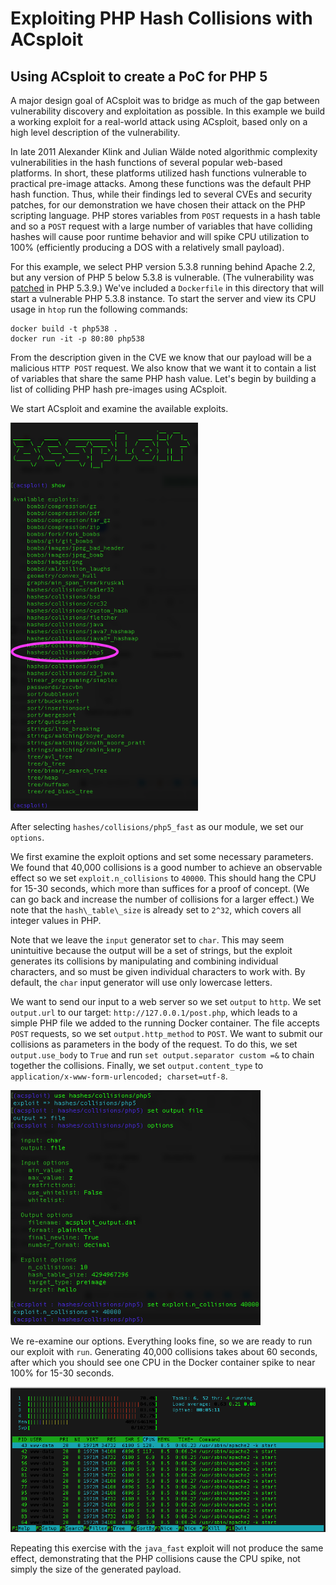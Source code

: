 # Exploiting PHP Hash Collisions with ACsploit 

## Using ACsploit to create a PoC for PHP 5

A major design goal of ACsploit was to bridge as much of the gap between vulnerability discovery and exploitation as 
possible. In this example we build a working exploit for a real-world attack using ACsploit, based only on a high level 
description of the vulnerability.

In late 2011 Alexander Klink and Julian Wälde noted algorithmic complexity vulnerabilities in the hash functions of 
several popular web-based platforms. In short, these platforms utilized hash functions vulnerable to practical pre-image
attacks. Among these functions was the default PHP hash function. Thus, while their findings led to several CVEs and
security patches, for our demonstration we have chosen their attack on the PHP scripting language. PHP stores variables 
from `POST` requests in a hash table and so a `POST` request with a large number of variables that have colliding hashes 
will cause poor runtime behavior and will spike CPU utilization to 100% (efficiently producing a DOS with a relatively 
small payload).

For this example, we select PHP version 5.3.8 running behind Apache 2.2, but any version of PHP 5 below 5.3.8 is 
vulnerable. (The vulnerability was [patched](http://svn.php.net/viewvc?view=revision&revision=321040) in PHP 5.3.9.) 
We've included a `Dockerfile` in this directory that will start a vulnerable PHP 5.3.8 instance. To start the server and
view its CPU usage in `htop` run the following commands:

```
docker build -t php538 .
docker run -it -p 80:80 php538
```

From the description given in the CVE we know that our payload will be a malicious `HTTP POST` request. We also know 
that we want it to contain a list of variables that share the same PHP hash value. Let's begin by building a list of 
colliding PHP hash pre-images using ACsploit.

We start ACsploit and examine the available exploits. 

<img src="images/ACsploitOptions.png" class="center" width="300">

After selecting `hashes/collisions/php5_fast` as our module, we set our `options`.

We first examine the exploit options and set some necessary parameters. We found that 40,000 collisions is a good number 
to achieve an observable effect so we set `exploit.n_collisions` to `40000`. This should hang the CPU for 15-30 seconds,
which more than suffices for a proof of concept. (We can go back and increase the number of collisions for a larger 
effect.) We note that the `hash\_table\_size` is already set to `2^32`, which covers all integer values in PHP. 

Note that we leave the `input` generator set to `char`. This may seem unintuitive because the output will be a set of
strings, but the exploit generates its collisions by manipulating and combining individual characters, and so must be 
given individual characters to work with. By default, the `char` input generator will use only lowercase letters.

We want to send our input to a web server so we set `output` to `http`. We set `output.url` to our target: 
`http://127.0.0.1/post.php`, which leads to a simple PHP file we added to the running Docker container. The file accepts
`POST` requests, so we set `output.http_method` to `POST`. We want to submit our collisions as parameters in the body of
the request. To do this, we set `output.use_body` to `True` and run `set output.separator custom =&` to chain together
the collisions. Finally, we set `output.content_type` to `application/x-www-form-urlencoded; charset=utf-8`.

<img src="images/ACsploitSetOptions.png" class="center" width="400">

We re-examine our options. Everything looks fine, so we are ready to run our exploit with `run`. Generating 40,000 
collisions takes about 60 seconds, after which you should see one CPU in the Docker container spike to near 100% for 
15-30 seconds.

<img src="images/PHPCPU.png" class="center" width="800" >

Repeating this exercise with the `java_fast` exploit will not produce the same effect, demonstrating that the PHP 
collisions cause the CPU spike, not simply the size of the generated payload.
